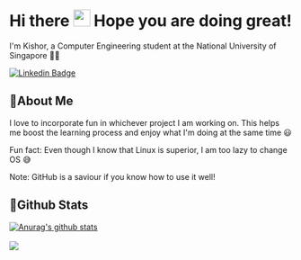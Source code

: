 # Hi there <img src="https://raw.githubusercontent.com/MartinHeinz/MartinHeinz/master/wave.gif" width="30px"> Hope you are doing great!

I'm Kishor, a Computer Engineering student at the National University of Singapore 👨‍🎓 


[![Linkedin Badge](https://img.shields.io/badge/LinkedIn-0077B5?style=for-the-badge&logo=linkedin&logoColor=white)](https://www.linkedin.com/in/kishor-kumar-419bb5202/)


## 📖About Me

I love to incorporate fun in whichever project I am working on. This helps me boost the learning process and enjoy what I'm doing at the same time 😃

Fun fact: Even though I know that Linux is superior, I am too lazy to change OS 😅

Note: GitHub is a saviour if you know how to use it well!


## 🚀Github Stats

<a href="https://github.com/anuraghazra/github-readme-stats">
  <img align="center" src="https://github-readme-stats.vercel.app/api?username=KishorKumar11&show_icons=true&include_all_commits=true&theme=nord" alt="Anurag's github stats" />
  
<br>
  <br>
  
</a>
<a href="https://github.com/anuraghazra/github-readme-stats">
  <img align="center" src="https://github-readme-stats.vercel.app/api/top-langs/?username=KishorKumar11&count_private=true&show_icons=true&theme=prussian&layout=compact" />
</a>

